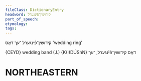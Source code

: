 ```yaml
---
fileClass: DictionaryEntry
headword: קידושין־פֿינגערל
part_of_speech: 
etymology: 
tags: 
---
```

קידושין־פֿינגערל
־עך
דאָס
'wedding ring'

{CEYD}
wedding band (J.) {K(I)DÚShN} דאָס קידושין־פֿי֜נגערל, ־עך

NORTHEASTERN
==============

